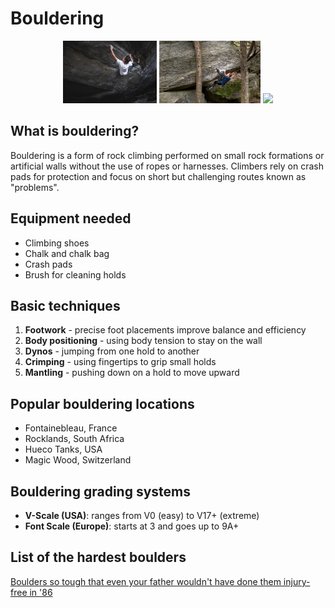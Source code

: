 # Bouldering

<p align="center">
  <img src="docs/images/image1.jpeg" height="100px">
  <img src="docs/images/image2.jpeg" height="100px">
  <img src="docs/images/image3.jpeg" height="100px">
</p>

## What is bouldering?
Bouldering is a form of rock climbing performed on small rock formations or artificial walls without the use of ropes or harnesses. Climbers rely on crash pads for protection and focus on short but challenging routes known as "problems".

## Equipment needed
- Climbing shoes
- Chalk and chalk bag
- Crash pads
- Brush for cleaning holds

## Basic techniques
1. **Footwork** - precise foot placements improve balance and efficiency
2. **Body positioning** - using body tension to stay on the wall
3. **Dynos** - jumping from one hold to another
4. **Crimping** - using fingertips to grip small holds
5. **Mantling** - pushing down on a hold to move upward

## Popular bouldering locations
- Fontainebleau, France
- Rocklands, South Africa
- Hueco Tanks, USA
- Magic Wood, Switzerland

## Bouldering grading systems
- **V-Scale (USA)**: ranges from V0 (easy) to V17+ (extreme)
- **Font Scale (Europe)**: starts at 3 and goes up to 9A+

## List of the hardest boulders
[Boulders so tough that even your father wouldn't have done them injury-free in '86](boulders.md)
